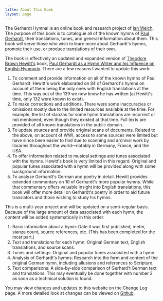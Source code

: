 ```yaml
---
title: About This Book
layout: page
---
```


The Gerhardt Hymnal is an online book and research project of [Ian Welch](http://ianmwelch.com). The purpose of this book is to catalogue all of the known hymns of [Paul Gerhardt](/authors/gerhardt), their translations, tunes, and general information about them. This book will serve those who wish to learn more about Gerhardt's hymns, promote their use, or produce translations of their own.​

The book is effectively an updated and expanded version of [Theodore Brown Hewitt's](/authors/hewitt) book, [Paul Gerhardt as a Hymn Writer and his Influence on English Hymnody](/sources/hewitt). There are a few reasons I wanted to update this work:

1. To comment and provide information on all of the known hymns of Paul Gerhardt. Hewitt's work elaborated on 84 of Gerhardt's hymns on account of them being the only ones with English translations at the time. This was out of the 139 we now know he has written (at Hewitt's time, only 132 were known to exist).
2. To make corrections and additions. There were some inaccuracies or omissions mostly due to the limited resources available at the time. For example, the list of stanzas for some hymn translations are incorrect or not mentioned, even though they existed at that time. Full texts are provided of all known translations in the public domain.
3. To update sources and provide original scans of documents. Related to the above, on account of WWI, access to some sources were limited but have since been easier to find due to scanning and archival work by libraries throughout the world—notably in Germany, France, and the USA.
4. To offer information related to musical settings and tunes associated with the hymns. Hewitt's book is very limited in this regard. Original and popular tunes associated with a hymn will be provided along with some background information.
5. To analyze Gerhardt's German and poetry in detail. Hewitt provides extended commentary on 10 of Gerhardt's more popular hymns. While that commentary offers valuable insight into English translations, this book will offer more detail on Gerhardt's poetry in order to aid future translators and those wishing to study his hymns. 

This is a multi-year project and will be updated on a semi-regular basis. Because of the large amount of data associated with each hymn, the content will be added systematically in this order:

1. Basic information about a hymn: Date it was first published, meter, stanza count, source references, etc. (This has been completed for the most part.)
2. Text and translations for each hymn: Original German text, English translations, and source scans.
3. Tunes and settings: Original and popular tunes associated with a hymn.
4. Analysis of Gerhardt's hymns: Research into the form and content of the original German hymn, including allusions and references to Scripture.
5. Text comparisons: A side-by-side comparison of Gerhard't German text and translations. This may eventually be done together with number 2 as soon as a technical solution is found.

You may view changes and updates to this website on the [Change Log](/changelog) page. A more detailed look at changes can be viewed on [Github](https://github.com/ianmwelch/GerhardtHymns/commits/gh-pages).